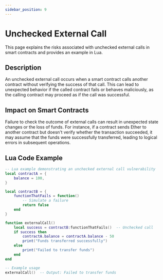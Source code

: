 ```yaml
---
sidebar_position: 9
---
```

# Unchecked External Call
This page explains the risks associated with unchecked external calls in smart contracts and provides an example in Lua.
## Description
An unchecked external call occurs when a smart contract calls another contract without verifying the success of that call. This can lead to unexpected behavior if the called contract fails or behaves maliciously, as the calling contract may proceed as if the call was successful.

## Impact on Smart Contracts
Failure to check the outcome of external calls can result in unexpected state changes or the loss of funds. For instance, if a contract sends Ether to another contract but doesn't verify whether the transaction succeeded, it may assume that the funds were successfully transferred, leading to logical errors in subsequent operations.

## Lua Code Example
```lua
-- Lua example demonstrating an unchecked external call vulnerability
local contractA = {
    balance = 100,
}

local contractB = {
    functionThatFails = function()
        -- Simulate a failure
        return false
    end
}

function externalCall()
    local success = contractB:functionThatFails()  -- Unchecked call
    if success then
        contractA.balance = contractA.balance - 50
        print("Funds transferred successfully")
    else
        print("Failed to transfer funds")
    end
end

-- Example usage
externalCall()  -- Output: Failed to transfer funds
